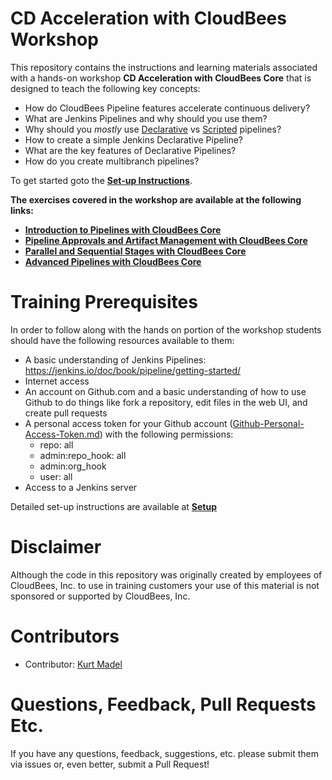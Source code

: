 # CD Acceleration with CloudBees Workshop

This repository contains the instructions and learning materials associated with a hands-on workshop **CD Acceleration with CloudBees Core** that is designed to teach the following key concepts:

  * How do CloudBees Pipeline features accelerate continuous delivery?
  * What are Jenkins Pipelines and why should you use them?
  * Why should you *mostly* use [Declarative](https://jenkins.io/doc/book/pipeline/syntax/#declarative-pipeline) vs [Scripted](https://jenkins.io/doc/book/pipeline/syntax/#scripted-pipeline) pipelines?
  * How to create a simple Jenkins Declarative Pipeline?
  * What are the key features of Declarative Pipelines?
  * How do you create multibranch pipelines?


To get started goto the [**Set-up Instructions**](Setup.md).

**The exercises covered in the workshop are available at the following links:**

  * [**Introduction to Pipelines with CloudBees Core**](exercises/intro-pipeline-cb-core.md)
  * [**Pipeline Approvals and Artifact Management with CloudBees Core**](exercises/approvals-artifacts-cb-core.md)
  * [**Parallel and Sequential Stages with CloudBees Core**](exercises/parallel-sequential-cb-core.md)
  * [**Advanced Pipelines with CloudBees Core**](exercises/advanced-pipeline-cb-core.md)

# Training Prerequisites

In order to follow along with the hands on portion of the workshop students should have the following resources available to them:

  * A basic understanding of Jenkins Pipelines: https://jenkins.io/doc/book/pipeline/getting-started/ 
  * Internet access
  * An account on Github.com and a basic understanding of how to use Github to do things like fork a repository, edit files in the web UI, and create pull requests
  * A personal access token for your Github account ([Github-Personal-Access-Token.md](Github-Personal-Access-Token.md)) with the following permissions:
    - repo: all
    - admin:repo_hook: all
    - admin:org_hook
    - user: all
  * Access to a Jenkins server
  
Detailed set-up instructions are available at **[Setup](Setup.md)**

# Disclaimer

Although the code in this repository was originally created by employees of CloudBees, Inc. to use in training customers your use of this material is not sponsored or supported by CloudBees, Inc.

# Contributors 

* Contributor: [Kurt Madel](https://github.com/kmadel)
 
# Questions, Feedback, Pull Requests Etc.

If you have any questions, feedback, suggestions, etc. please submit them via issues or, even better, submit a Pull Request!
